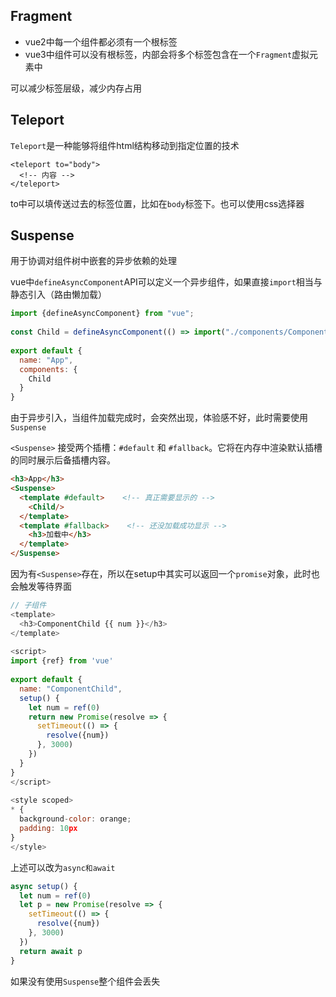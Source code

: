 ## Fragment

- vue2中每一个组件都必须有一个根标签
- vue3中组件可以没有根标签，内部会将多个标签包含在一个`Fragment`虚拟元素中

可以减少标签层级，减少内存占用

## Teleport

`Teleport`是一种能够将组件html结构移动到指定位置的技术

```vue
<teleport to="body">  
  <!-- 内容 -->  
</teleport>
```

to中可以填传送过去的标签位置，比如在`body`标签下。也可以使用css选择器

## Suspense

用于协调对组件树中嵌套的异步依赖的处理

vue中`defineAsyncComponent`API可以定义一个异步组件，如果直接`import`相当与静态引入（路由懒加载）

```js
import {defineAsyncComponent} from "vue";  
  
const Child = defineAsyncComponent(() => import("./components/ComponentTest.vue"))  
  
export default {  
  name: "App",  
  components: {  
    Child  
  }  
}
```

由于异步引入，当组件加载完成时，会突然出现，体验感不好，此时需要使用`Suspense`

`<Suspense>` 接受两个插槽：`#default` 和 `#fallback`。它将在内存中渲染默认插槽的同时展示后备插槽内容。

```html
<h3>App</h3>  
<Suspense>  
  <template #default>    <!-- 真正需要显示的 -->
    <Child/>  
  </template>  
  <template #fallback>    <!-- 还没加载成功显示 -->
    <h3>加载中</h3>  
  </template>  
</Suspense>
```


因为有`<Suspense>`存在，所以在setup中其实可以返回一个`promise`对象，此时也会触发等待界面

```js
// 子组件
<template>  
  <h3>ComponentChild {{ num }}</h3>  
</template>  
  
<script>  
import {ref} from 'vue'  
  
export default {  
  name: "ComponentChild",  
  setup() {  
    let num = ref(0)  
    return new Promise(resolve => {  
      setTimeout(() => {  
        resolve({num})  
      }, 3000)  
    })  
  }  
}  
</script>  
  
<style scoped>  
* {  
  background-color: orange;  
  padding: 10px  
}  
</style>
```

上述可以改为`async和await`

```js
async setup() {  
  let num = ref(0)  
  let p = new Promise(resolve => {  
    setTimeout(() => {  
      resolve({num})  
    }, 3000)  
  })  
  return await p  
}
```

如果没有使用`Suspense`整个组件会丢失